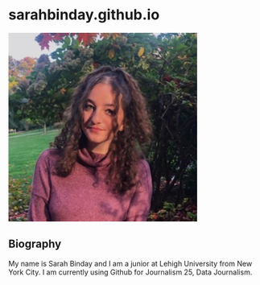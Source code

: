 # sarahbinday.github.io

![Profile Pic](https://github.com/sarahbinday/sarahbinday.github.io/blob/main/1609876080956.jpg?raw=true)

## Biography
My name is Sarah Binday and I am a junior at Lehigh University from New York City. I am currently using Github for Journalism 25, Data Journalism. 
